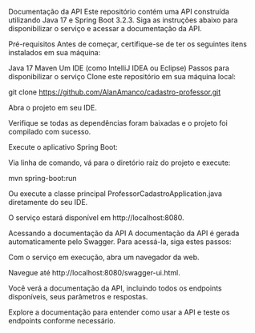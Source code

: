 
Documentação da API
Este repositório contém uma API construída utilizando Java 17 e Spring Boot 3.2.3. Siga as instruções abaixo para disponibilizar o serviço e acessar a documentação da API.

Pré-requisitos
Antes de começar, certifique-se de ter os seguintes itens instalados em sua máquina:

Java 17
Maven
Um IDE (como IntelliJ IDEA ou Eclipse)
Passos para disponibilizar o serviço
Clone este repositório em sua máquina local:

git clone https://github.com/AlanAmanco/cadastro-professor.git

Abra o projeto em seu IDE.

Verifique se todas as dependências foram baixadas e o projeto foi compilado com sucesso.

Execute o aplicativo Spring Boot:

Via linha de comando, vá para o diretório raiz do projeto e execute:

mvn spring-boot:run

Ou execute a classe principal ProfessorCadastroApplication.java diretamente do seu IDE.

O serviço estará disponível em http://localhost:8080.

Acessando a documentação da API
A documentação da API é gerada automaticamente pelo Swagger. Para acessá-la, siga estes passos:

Com o serviço em execução, abra um navegador da web.

Navegue até http://localhost:8080/swagger-ui.html.

Você verá a documentação da API, incluindo todos os endpoints disponíveis, seus parâmetros e respostas.

Explore a documentação para entender como usar a API e teste os endpoints conforme necessário.